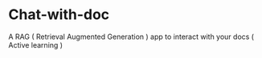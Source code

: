 # Chat-with-doc
A RAG ( Retrieval Augmented Generation ) app to interact with your docs ( Active learning )

